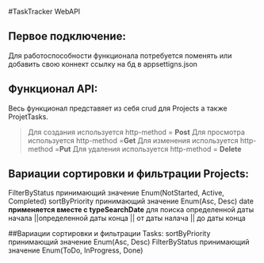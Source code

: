 #TaskTracker WebAPI
## Первое подключение:
Для работоспособности функционала потребуется поменять или добавить свою коннект ссылку на бд в appsettigns.json
## Функционал API:
Весь функционал представяет из себя crud для Projects а также ProjetTasks.
>Для создания используется http-method = **Post**
>Для просмотра используется http-method =**Get**
>Для изменения используется http-method =**Put**
>Для удаления используется http-method = **Delete**

## Вариации сортировки и фильтрации Projects:
FilterByStatus принимающий значение Enum(NotStarted, Active, Completed)
sortByPriority принимающий значение Enum(Asc, Desc)
date **применяется вместе с typeSearchDate** для поиска определенной даты начала ||определенной даты конца || от даты налача || до даты конца 

##Вариации сортировки и фильтрации Tasks:
sortByPriority принимающий значение Enum(Asc, Desc)
FilterByStatus принимающий значение Enum(ToDo, InProgress, Done)

